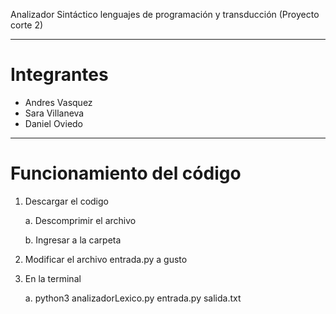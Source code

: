 Analizador Sintáctico lenguajes de programación y transducción (Proyecto corte 2)


---
# Integrantes

* Andres Vasquez
* Sara Villaneva
* Daniel Oviedo
  
---

# Funcionamiento del código

1. Descargar el codigo
   
    a. Descomprimir el archivo

    b. Ingresar a la carpeta

3. Modificar el archivo entrada.py a gusto
   
4. En la terminal
   
     a. python3 analizadorLexico.py entrada.py salida.txt
